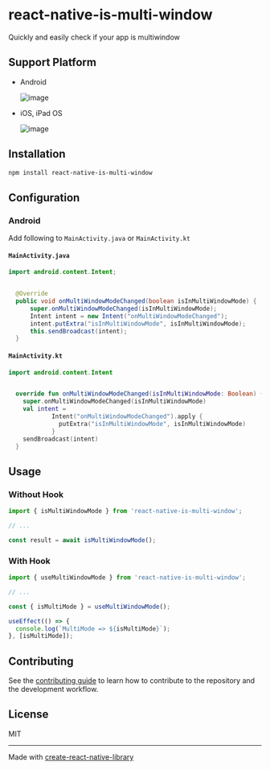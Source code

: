 # react-native-is-multi-window

Quickly and easily check if your app is multiwindow

## Support Platform

- Android

  ![image](https://github.com/user-attachments/assets/945aac7c-c5a5-42dd-8e50-5527c0ea77d4)

- iOS, iPad OS

  ![image](https://github.com/user-attachments/assets/945aac7c-c5a5-42dd-8e50-5527c0ea77d4)

## Installation

```sh
npm install react-native-is-multi-window
```

## Configuration

### Android

Add following to `MainActivity.java` or `MainActivity.kt`

#### `MainActivity.java`

```java
import android.content.Intent;


  @Override
  public void onMultiWindowModeChanged(boolean isInMultiWindowMode) {
      super.onMultiWindowModeChanged(isInMultiWindowMode);
      Intent intent = new Intent("onMultiWindowModeChanged");
      intent.putExtra("isInMultiWindowMode", isInMultiWindowMode);
      this.sendBroadcast(intent);
  }
```

#### `MainActivity.kt`

```kotlin
import android.content.Intent


  override fun onMultiWindowModeChanged(isInMultiWindowMode: Boolean) {
    super.onMultiWindowModeChanged(isInMultiWindowMode)
    val intent =
            Intent("onMultiWindowModeChanged").apply {
              putExtra("isInMultiWindowMode", isInMultiWindowMode)
            }
    sendBroadcast(intent)
  }
```

## Usage

### Without Hook

```js
import { isMultiWindowMode } from 'react-native-is-multi-window';

// ...

const result = await isMultiWindowMode();
```

### With Hook

```js
import { useMultiWindowMode } from 'react-native-is-multi-window';

// ...

const { isMultiMode } = useMultiWindowMode();

useEffect(() => {
  console.log(`MultiMode => ${isMultiMode}`);
}, [isMultiMode]);
```

## Contributing

See the [contributing guide](CONTRIBUTING.md) to learn how to contribute to the repository and the development workflow.

## License

MIT

---

Made with [create-react-native-library](https://github.com/callstack/react-native-builder-bob)
